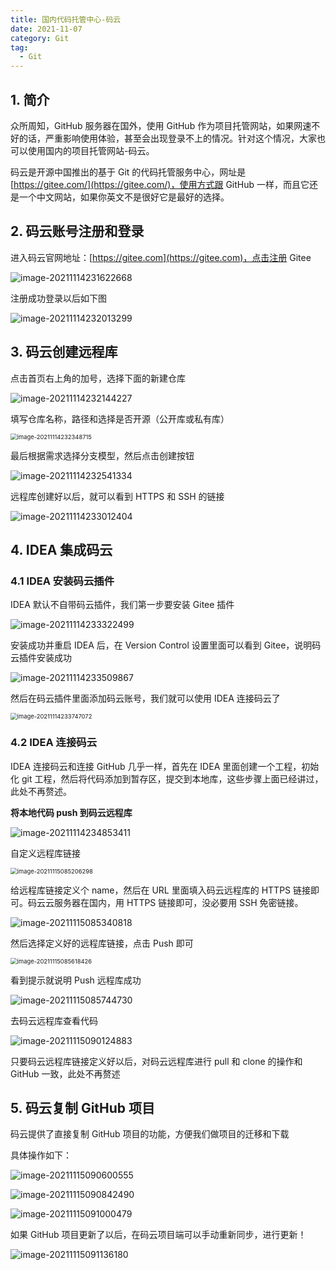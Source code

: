 ```yaml
---
title: 国内代码托管中心-码云
date: 2021-11-07
category: Git
tag:
  - Git
---
```


## 1. 简介

众所周知，GitHub 服务器在国外，使用 GitHub 作为项目托管网站，如果网速不好的话，严重影响使用体验，甚至会出现登录不上的情况。针对这个情况，大家也可以使用国内的项目托管网站-码云。

码云是开源中国推出的基于 Git 的代码托管服务中心，网址是 [https://gitee.com/](https://gitee.com/)，使用方式跟 GitHub 一样，而且它还是一个中文网站，如果你英文不是很好它是最好的选择。

## 2. 码云账号注册和登录

进入码云官网地址：[https://gitee.com](https://gitee.com)，点击注册 Gitee

![image-20211114231622668](http://img.hl1015.top/blog/image-20211114231622668.png)

注册成功登录以后如下图

![image-20211114232013299](http://img.hl1015.top/blog/image-20211114232013299.png)

## 3. 码云创建远程库

点击首页右上角的加号，选择下面的新建仓库

![image-20211114232144227](http://img.hl1015.top/blog/image-20211114232144227.png)

填写仓库名称，路径和选择是否开源（公开库或私有库）

<img src="http://img.hl1015.top/blog/image-20211114232348715.png" alt="image-20211114232348715" style="zoom:67%;" />

最后根据需求选择分支模型，然后点击创建按钮

![image-20211114232541334](http://img.hl1015.top/blog/image-20211114232541334.png)

远程库创建好以后，就可以看到 HTTPS 和 SSH 的链接

![image-20211114233012404](http://img.hl1015.top/blog/image-20211114233012404.png)

## 4. IDEA 集成码云

### 4.1 IDEA 安装码云插件

IDEA 默认不自带码云插件，我们第一步要安装 Gitee 插件

![image-20211114233322499](http://img.hl1015.top/blog/image-20211114233322499.png)

安装成功并重启 IDEA 后，在 Version Control 设置里面可以看到 Gitee，说明码云插件安装成功

![image-20211114233509867](http://img.hl1015.top/blog/image-20211114233509867.png)

然后在码云插件里面添加码云账号，我们就可以使用 IDEA 连接码云了

<img src="http://img.hl1015.top/blog/image-20211114233747072.png" alt="image-20211114233747072" style="zoom:67%;" />

### 4.2 IDEA 连接码云

IDEA 连接码云和连接 GitHub 几乎一样，首先在 IDEA 里面创建一个工程，初始化 git 工程，然后将代码添加到暂存区，提交到本地库，这些步骤上面已经讲过，此处不再赘述。

**将本地代码 push 到码云远程库**

![image-20211114234853411](http://img.hl1015.top/blog/image-20211114234853411.png)

自定义远程库链接

<img src="http://img.hl1015.top/blog/image-20211115085206298.png" alt="image-20211115085206298" style="zoom:67%;" />

给远程库链接定义个 name，然后在 URL 里面填入码云远程库的 HTTPS 链接即可。码云云服务器在国内，用 HTTPS 链接即可，没必要用 SSH 免密链接。

![image-20211115085340818](http://img.hl1015.top/blog/image-20211115085340818.png)

然后选择定义好的远程库链接，点击 Push 即可

<img src="http://img.hl1015.top/blog/image-20211115085618426.png" alt="image-20211115085618426" style="zoom:67%;" />

看到提示就说明 Push 远程库成功

![image-20211115085744730](http://img.hl1015.top/blog/image-20211115085744730.png)

去码云远程库查看代码

![image-20211115090124883](http://img.hl1015.top/blog/image-20211115090124883.png)

只要码云远程库链接定义好以后，对码云远程库进行 pull 和 clone 的操作和 GitHub 一致，此处不再赘述

## 5. 码云复制 GitHub 项目

码云提供了直接复制 GitHub 项目的功能，方便我们做项目的迁移和下载

具体操作如下：

![image-20211115090600555](http://img.hl1015.top/blog/image-20211115090600555.png)

![image-20211115090842490](http://img.hl1015.top/blog/image-20211115090842490.png)

![image-20211115091000479](http://img.hl1015.top/blog/image-20211115091000479.png)

如果 GitHub 项目更新了以后，在码云项目端可以手动重新同步，进行更新！

![image-20211115091136180](http://img.hl1015.top/blog/image-20211115091136180.png)